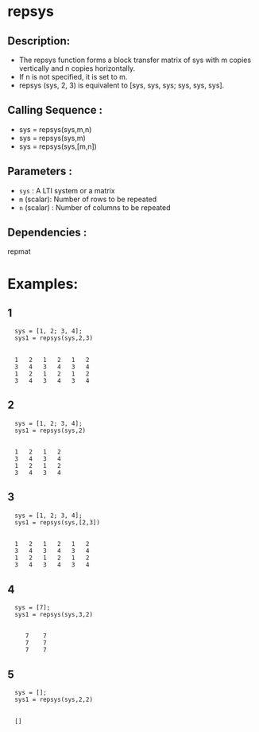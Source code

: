 # repsys
## Description:
- The repsys function forms a block transfer matrix of sys with m copies vertically and n copies horizontally. 
- If n is not specified, it is set to m. 
- repsys (sys, 2, 3) is equivalent to [sys, sys, sys; sys, sys, sys].
## Calling Sequence :
- sys = repsys(sys,m,n)
- sys = repsys(sys,m)
- sys = repsys(sys,[m,n])
## Parameters :
- `sys` : A LTI system or a matrix
- `m` (scalar): Number of rows to be repeated
- `n` (scalar) : Number of columns to be repeated
## Dependencies : 
repmat

# Examples:
## 1
      sys = [1, 2; 3, 4];          
      sys1 = repsys(sys,2,3)
##
      1   2   1   2   1   2
      3   4   3   4   3   4
      1   2   1   2   1   2
      3   4   3   4   3   4
## 2
      sys = [1, 2; 3, 4];          
      sys1 = repsys(sys,2)
##
      1   2   1   2   
      3   4   3   4   
      1   2   1   2   
      3   4   3   4   
## 3
      sys = [1, 2; 3, 4];          
      sys1 = repsys(sys,[2,3])
##
      1   2   1   2   1   2
      3   4   3   4   3   4
      1   2   1   2   1   2
      3   4   3   4   3   4
## 4
      sys = [7];          
      sys1 = repsys(sys,3,2)
##
         7    7
         7    7
         7    7
## 5
      sys = [];          
      sys1 = repsys(sys,2,2)  
##
      []

